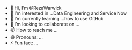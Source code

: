- 👋 Hi, I’m @RezaWarwick
- 👀 I’m interested in ...Data Engineering and Service Now 
- 🌱 I’m currently learning ...how to use GitHub
- 💞️ I’m looking to collaborate on ...
- 📫 How to reach me ...
- 😄 Pronouns: ...
- ⚡ Fun fact: ...

<!---
RezaWarwick/RezaWarwick is a ✨ special ✨ repository because its `README.md` (this file) appears on your GitHub profile.
You can click the Preview link to take a look at your changes.
--->

